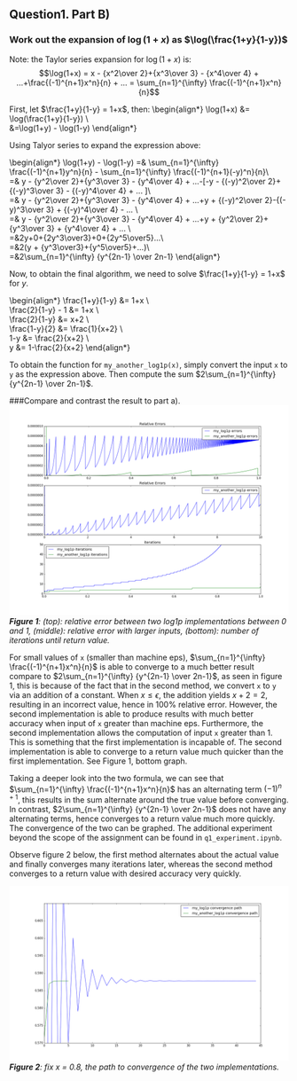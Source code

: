 ## Question1. Part B)

### Work out the expansion of $\log(1+x)$ as $\log(\frac{1+y}{1-y})$

Note: the Taylor series expansion for $\log(1+x)$ is:
$$\log(1+x) = x - {x^2\over 2}+{x^3\over 3} - {x^4\over 4} + ...+\frac{(-1)^{n+1}x^n}{n} + ... = \sum_{n=1}^{\infty} \frac{(-1)^{n+1}x^n}{n}$$



First, let $\frac{1+y}{1-y} = 1+x$, then:
\begin{align\*}
\log(1+x) &= \log(\frac{1+y}{1-y}) \\\
&=\log(1+y) - \log(1-y)
\end{align\*}

Using Talyor series to expand the expression above:

\begin{align\*}
\log(1+y) - \log(1-y) =& \sum\_{n=1}^{\infty} \frac{(-1)^{n+1}y^n}{n} - \sum\_{n=1}^{\infty} \frac{(-1)^{n+1}(-y)^n}{n}\\\
=& y - {y^2\over 2}+{y^3\over 3} - {y^4\over 4} + ...-[-y - {(-y)^2\over 2}+{(-y)^3\over 3} - {(-y)^4\over 4} + ... ]\\\
=& y - {y^2\over 2}+{y^3\over 3} - {y^4\over 4} + ...+y + {(-y)^2\over 2}-{(-y)^3\over 3} + {(-y)^4\over 4} - ... \\\
=& y - {y^2\over 2}+{y^3\over 3} - {y^4\over 4} + ...+y + {y^2\over 2}+{y^3\over 3} + {y^4\over 4} + ... \\\
=&2y+0+{2y^3\over3}+0+{2y^5\over5}...\\\
=&2(y + {y^3\over3}+{y^5\over5}+...)\\\
=&2\sum_{n=1}^{\infty} {y^{2n-1} \over 2n-1}
\end{align\*}

Now, to obtain the final algorithm, we need to solve $\frac{1+y}{1-y} = 1+x$ for $y$.

\begin{align\*}
\frac{1+y}{1-y} &= 1+x \\\
\frac{2}{1-y} - 1 &= 1+x \\\
\frac{2}{1-y} &= x+2 \\\
\frac{1-y}{2} &= \frac{1}{x+2} \\\
1-y &= \frac{2}{x+2} \\\
y &= 1-\frac{2}{x+2}
\end{align\*}

To obtain the function for `my_another_log1p(x)`, simply convert the input `x` to `y` as the expression above. Then compute the sum $2\sum_{n=1}^{\infty} {y^{2n-1} \over 2n-1}$.

###Compare and contrast the result to part a).
![q1b_output](./img/script2_output.png)
*__Figure 1__: (top): relative error between two log1p implementations between 0 and 1, (middle): relative error with larger inputs, (bottom): number of iterations until return value.*

For small values of `x` (smaller than machine eps), $\sum_{n=1}^{\infty} \frac{(-1)^{n+1}x^n}{n}$ is able to converge to a much better result compare to $2\sum_{n=1}^{\infty} {y^{2n-1} \over 2n-1}$, as seen in figure 1, this is because of the fact that in the second method, we convert `x` to `y` via an addition of a constant. When $x\leqslant \epsilon$, the addition yields $x+2=2$, resulting in an incorrect value, hence in 100% relative error. However, the second implementation is able to produce results with much better accuracy when input of `x` greater than machine eps.
Furthermore, the second implementation allows the computation of input `x` greater than 1. This is something that the first implementation is incapable of.
The second implementation is able to converge to a return value much quicker than the first implementation. See Figure 1, bottom graph. 

Taking a deeper look into the two formula, we can see that $\sum_{n=1}^{\infty} \frac{(-1)^{n+1}x^n}{n}$ has an alternating term $(-1)^{n+1}$, this results in the sum alternate around the true value before converging. In contrast, $2\sum_{n=1}^{\infty} {y^{2n-1} \over 2n-1}$ does not have any alternating terms, hence converges to a return value much more quickly. The convergence of the two can be graphed. The additional experiment beyond the scope of the assignment can be found in `q1_experiment.ipynb`.

Observe figure 2 below, the first method alternates about the actual value and finally converges many iterations later, whereas the second method converges to a return value with desired accuracy very quickly. 


![experiment](./img/experiment.png)
*__Figure 2__: fix x = 0.8, the path to convergence of the two implementations.*